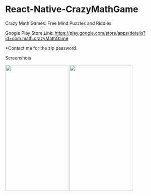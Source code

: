 # React-Native-CrazyMathGame
Crazy Math Games: Free Mind Puzzles and Riddles

Google Play Store Link:
https://play.google.com/store/apps/details?id=com.math.crazyMathGame

*Contact me for the zip password.

Screenshots

<img src="https://github.com/thgeorge-se/React-Native-CrazyMathGame/blob/master/Screenshots/Screenshot%201.png" width="200" height="400" />
<img src="https://github.com/thgeorge-se/React-Native-CrazyMathGame/blob/master/Screenshots/Screenshot%201.png" width="200" height="400" />

